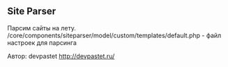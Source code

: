 ## Site Parser
Парсим сайты на лету.
/core/components/siteparser/model/custom/templates/default.php - файл настроек для парсинга

Автор: devpastet
http://devpastet.ru/